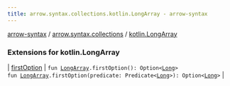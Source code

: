 ```yaml
---
title: arrow.syntax.collections.kotlin.LongArray - arrow-syntax
---
```


[arrow-syntax](../../index.html) / [arrow.syntax.collections](../index.html) / [kotlin.LongArray](./index.html)

### Extensions for kotlin.LongArray

| [firstOption](first-option.html) | `fun `[`LongArray`](https://kotlinlang.org/api/latest/jvm/stdlib/kotlin/-long-array/index.html)`.firstOption(): Option<`[`Long`](https://kotlinlang.org/api/latest/jvm/stdlib/kotlin/-long/index.html)`>`<br>`fun `[`LongArray`](https://kotlinlang.org/api/latest/jvm/stdlib/kotlin/-long-array/index.html)`.firstOption(predicate: Predicate<`[`Long`](https://kotlinlang.org/api/latest/jvm/stdlib/kotlin/-long/index.html)`>): Option<`[`Long`](https://kotlinlang.org/api/latest/jvm/stdlib/kotlin/-long/index.html)`>` |

